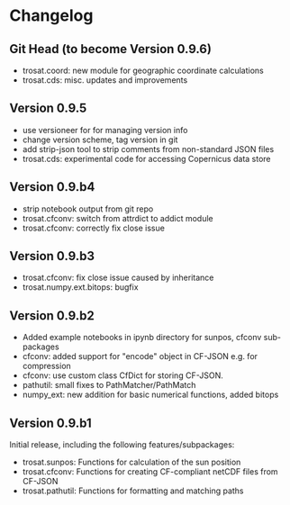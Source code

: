 # Changelog

## Git Head (to become Version 0.9.6)
* trosat.coord: new module for geographic coordinate calculations
* trosat.cds: misc. updates and improvements

## Version 0.9.5
* use versioneer for for managing version info
* change version scheme, tag version in git
* add strip-json tool to strip comments from non-standard JSON files
* trosat.cds: experimental code for accessing Copernicus data store

## Version 0.9.b4
* strip notebook output from git repo
* trosat.cfconv: switch from attrdict to addict module
* trosat.cfconv: correctly fix close issue

## Version 0.9.b3
* trosat.cfconv: fix close issue caused by inheritance
* trosat.numpy.ext.bitops:  bugfix

## Version 0.9.b2
* Added example notebooks in ipynb directory for sunpos, cfconv sub-packages
* cfconv: added support for "encode" object in CF-JSON e.g. for compression
* cfconv: use custom class CfDict for storing CF-JSON.
* pathutil: small fixes to PathMatcher/PathMatch
* numpy_ext: new addition for basic numerical functions, added bitops

## Version 0.9.b1
Initial release, including the following features/subpackages:
* trosat.sunpos: Functions for calculation of the sun position
* trosat.cfconv: Functions for creating CF-compliant netCDF files from CF-JSON
* trosat.pathutil: Functions for formatting and matching paths
